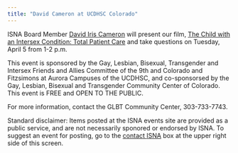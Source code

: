 ```yaml
---
title: "David Cameron at UCDHSC Colorado"
---
```


<p><span class="caps">ISNA</span> Board Member <a href="/about/cameron">David Iris Cameron</a> will present our film, <a href="/videos/total%5C_patient%5C_care">The Child with an Intersex Condition: Total Patient Care</a> and take questions on Tuesday, April 5 from 1-2 p.m.  </p>

<p>This event is sponsored by the Gay, Lesbian, Bisexual, Transgender and Intersex Friends and Allies Committee of the 9th and Colorado and Fitzsimons at Aurora Campuses of the <span class="caps">UCDHSC</span>, and co-sponsorsed by the Gay, Lesbian, Bisexual and Transgender Community Center of Colorado. This event is <span class="caps">FREE</span> and <span class="caps">OPEN</span> TO <span class="caps">THE</span> <span class="caps">PUBLIC</span>.  </p>

<p>For more information, contact the <span class="caps">GLBT</span> Community Center, 303-733-7743.  </p>

<p>Standard disclaimer: Items posted at the <span class="caps">ISNA</span> events site are provided as a public service, and are not necessarily sponored or endorsed by <span class="caps">ISNA</span>. To suggest an event for posting, go to the <a href="/about/contact">contact <span class="caps">ISNA</span></a> box at the upper right side of this screen.</p>